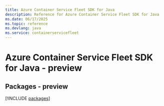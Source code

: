 ```yaml
---
title: Azure Container Service Fleet SDK for Java
description: Reference for Azure Container Service Fleet SDK for Java
ms.date: 06/17/2025
ms.topic: reference
ms.devlang: java
ms.service: containerservicefleet
---
```

# Azure Container Service Fleet SDK for Java - preview
## Packages - preview
[!INCLUDE [packages](container-service-fleet-index.md)]
